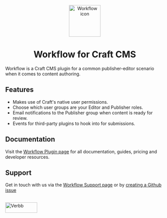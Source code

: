 <p align="center"><img src="https://verbb.imgix.net/plugins/workflow/workflow-icon.svg" width="100" height="100" alt="Workflow icon"></p>
<h1 align="center">Workflow for Craft CMS</h1>

Workflow is a Craft CMS plugin for a common publisher-editor scenario when it comes to content authoring.

## Features
- Makes use of Craft's native user permissions.
- Choose which user groups are your Editor and Publisher roles.
- Email notifications to the Publisher group when content is ready for review.
- Events for third-party plugins to hook into for submissions.

## Documentation
Visit the [Workflow Plugin page](https://verbb.io/craft-plugins/workflow) for all documentation, guides, pricing and developer resources.

## Support
Get in touch with us via the [Workflow Support page](https://verbb.io/craft-plugins/workflow/support) or by [creating a Github issue](https://github.com/verbb/workflow/issues)

<h2></h2>

<a href="https://verbb.io" target="_blank">
    <img width="101" height="33" src="https://verbb.io/assets/img/verbb-pill.svg" alt="Verbb">
</a>
